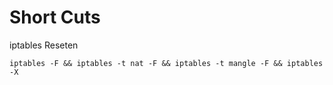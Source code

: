 # Short Cuts

iptables Reseten

`iptables -F && iptables -t nat -F && iptables -t mangle -F && iptables -X`